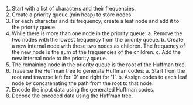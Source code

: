 1. Start with a list of characters and their frequencies.
2. Create a priority queue (min heap) to store nodes.
3. For each character and its frequency, create a leaf node and add it to the priority queue.
4. While there is more than one node in the priority queue:
   a. Remove the two nodes with the lowest frequency from the priority queue.
   b. Create a new internal node with these two nodes as children. The frequency of the new node is the sum of the frequencies of the children.
   c. Add the new internal node to the priority queue.
5. The remaining node in the priority queue is the root of the Huffman tree.
6. Traverse the Huffman tree to generate Huffman codes:
   a. Start from the root and traverse left for '0' and right for '1'.
   b. Assign codes to each leaf node by concatenating the path from the root to that node.
7. Encode the input data using the generated Huffman codes.
8. Decode the encoded data using the Huffman tree.

